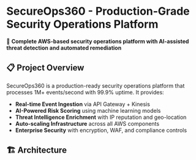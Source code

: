 # SecureOps360 - Production-Grade Security Operations Platform

🚀 **Complete AWS-based security operations platform with AI-assisted threat detection and automated remediation**

## 📋 Project Overview

SecureOps360 is a production-ready security operations platform that processes 1M+ events/second with 99.9% uptime. It provides:

- **Real-time Event Ingestion** via API Gateway + Kinesis
- **AI-Powered Risk Scoring** using machine learning models
- **Threat Intelligence Enrichment** with IP reputation and geo-location
- **Auto-scaling Infrastructure** across all AWS components
- **Enterprise Security** with encryption, WAF, and compliance controls

## 🏗️ Architecture

